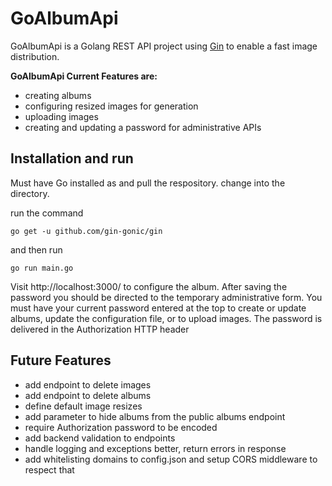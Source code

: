 # GoAlbumApi

GoAlbumApi is a Golang REST API project using [Gin](https://github.com/gin-gonic/gin) to enable a fast image distribution.

**GoAlbumApi Current Features are:**

- creating albums
- configuring resized images for generation
- uploading images
- creating and updating a password for administrative APIs

## Installation and run

Must have Go installed as and pull the respository. change into the directory.

run the command

```
go get -u github.com/gin-gonic/gin
```

and then run

```
go run main.go
```

Visit http://localhost:3000/ to configure the album. After saving the password you should be directed to the temporary administrative form. You must have your current password entered at the top to create or update albums, update the configuration file, or to upload images. The password is delivered in the Authorization HTTP header


## Future Features

* add endpoint to delete images
* add endpoint to delete albums
* define default image resizes
* add parameter to hide albums from the public albums endpoint
* require Authorization password to be encoded
* add backend validation to endpoints
* handle logging and exceptions better, return errors in response
* add whitelisting domains to config.json and setup CORS middleware to respect that
